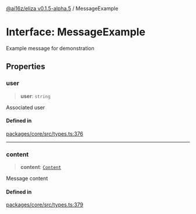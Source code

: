 [@ai16z/eliza v0.1.5-alpha.5](../index.md) / MessageExample

# Interface: MessageExample

Example message for demonstration

## Properties

### user

> **user**: `string`

Associated user

#### Defined in

[packages/core/src/types.ts:376](https://github.com/roschler/eliza/blob/main/packages/core/src/types.ts#L376)

***

### content

> **content**: [`Content`](Content.md)

Message content

#### Defined in

[packages/core/src/types.ts:379](https://github.com/roschler/eliza/blob/main/packages/core/src/types.ts#L379)
